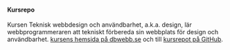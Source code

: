 #### Kursrepo

Kursen Teknisk webbdesign och användbarhet, a.k.a. design, lär webbprogrammeraren att tekniskt förbereda sin webbplats för design och användbarhet. [kursens hemsida på dbwebb.se](https://dbwebb.se/kurser/design-v2) och till [kursrepot på GitHub](https://github.com/mosbth/designv2).

